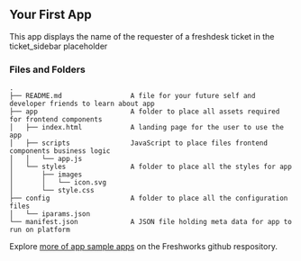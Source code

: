 ## Your First App

This app displays the name of the requester of a freshdesk ticket in the ticket_sidebar placeholder

### Files and Folders
    .
    ├── README.md                 A file for your future self and developer friends to learn about app
    ├── app                       A folder to place all assets required for frontend components
    │   ├── index.html            A landing page for the user to use the app
    │   ├── scripts               JavaScript to place files frontend components business logic
    │   │   └── app.js
    │   └── styles                A folder to place all the styles for app
    │       ├── images
    │       │   └── icon.svg
    │       └── style.css
    ├── config                    A folder to place all the configuration files
    │   └── iparams.json
    └── manifest.json             A JSON file holding meta data for app to run on platform

Explore [more of app sample apps](https://community.developers.freshworks.com/t/freshworks-sample-apps/3604) on the Freshworks github respository.
